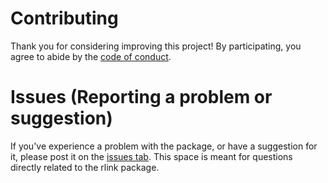 # Contributing
Thank you for considering improving this project! By participating, you
agree to abide by the [code of conduct](https://github.com/ipums/rlink/blob/master/CONDUCT.md).

# Issues (Reporting a problem or suggestion)
If you've experience a problem with the package, or have a suggestion for it, 
please post it on the [issues tab](https://github.com/ipums/rlink/issues).
This space is meant for questions directly related to the rlink package.
